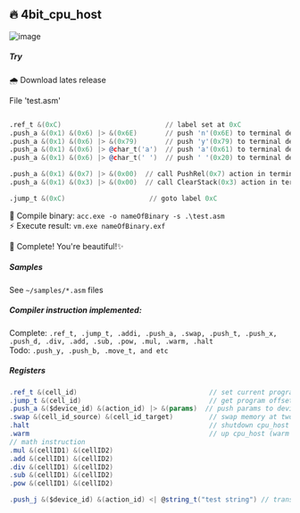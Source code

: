 ## 🔥 4bit_cpu_host

![image](https://user-images.githubusercontent.com/13326808/58775994-0597bc00-85d1-11e9-99c3-e6f7208cd37b.png)



##### Try

🌧 Download lates release

File 'test.asm'
```asm

.ref_t &(0xC)                          // label set at 0xC
.push_a &(0x1) &(0x6) |> &(0x6E)       // push 'n'(0x6E) to terminal device(0x1 - ID) and call StageChar(0x6) action
.push_a &(0x1) &(0x6) |> &(0x79)       // push 'y'(0x79) to terminal device(0x1 - ID) and call StageChar(0x6) action
.push_a &(0x1) &(0x6) |> @char_t('a')  // push 'a'(0x61) to terminal device(0x1 - ID) and call StageChar(0x6) action
.push_a &(0x1) &(0x6) |> @char_t(' ')  // push ' '(0x20) to terminal device(0x1 - ID) and call StageChar(0x6) action

.push_a &(0x1) &(0x7) |> &(0x00)  // call PushRel(0x7) action in terminal device(0x1)
.push_a &(0x1) &(0x3) |> &(0x00)  // call ClearStack(0x3) action in terminal device(0x1)

.jump_t &(0xC)                     // goto label 0xC
```

🐝 Compile binary: `acc.exe -o nameOfBinary -s .\test.asm`    
⚡️ Execute result: `vm.exe nameOfBinary.exf`    

👑 Complete! You're beautiful!✨ 

##### Samples
See `~/samples/*.asm` files

##### Compiler instruction implemented:
Complete: `.ref_t, .jump_t, .addi, .push_a, .swap, .push_t, .push_x, .push_d, .div, .add, .sub, .pow, .mul, .warm, .halt`    
Todo: `.push_y, .push_b, .move_t, and etc`    

##### Registers

```csharp
.ref_t &(cell_id)                                 // set current program offset to shared memory at cell_id
.jump_t &(cell_id)                                // get program offset in shared memory at cell_id and goto to offset
.push_a &($device_id) &(action_id) |> &(params)  // push params to device_id.action_id 
.swap &(cell_id_source) &(cell_id_target)         // swap memory at two cell index
.halt                                             // shutdown cpu_host
.warm                                             // up cpu_host (warm up cpu cells)
// math instruction
.mul &(cellID1) &(cellID2)
.add &(cellID1) &(cellID2)
.div &(cellID1) &(cellID2)
.sub &(cellID1) &(cellID2)
.pow &(cellID1) &(cellID2)

.push_j &($device_id) &(action_id) <| @string_t("test string") // transform instruction, casted to array push_a
```
